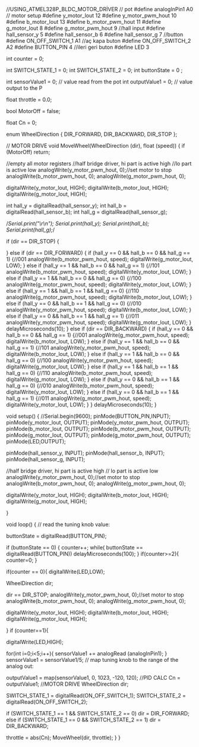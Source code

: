 //USING_ATMEL328P_BLDC_MOTOR_DRİVER
// pot
#define analogInPin1 A0
// motor setup
#define y_motor_lout  12
#define y_motor_pwm_hout  10
#define b_motor_lout  13
#define b_motor_pwm_hout  11
#define g_motor_lout  8
#define g_motor_pwm_hout  9
//hall input
#define hall_sensor_y  5
#define hall_sensor_b  6
#define hall_sensor_g  7
//button
#define ON_OFF_SWITCH_1  A1 //aç kapa buton
#define ON_OFF_SWITCH_2  A2
#define BUTTON_PIN 4 //ileri geri buton
#define LED 3

int counter = 0;

int SWITCH_STATE_1 = 0;
int SWITCH_STATE_2 = 0;
int buttonState = 0 ;

int sensorValue1 = 0; // value read from the pot
int outputValue1 = 0; // value output to the P

float throttle = 0.0;

bool MotorOff = false;

float Cn = 0;

enum WheelDirection {
DIR_FORWARD,
DIR_BACKWARD,
DIR_STOP
};

// MOTOR DRIVE
void MoveWheel(WheelDirection (dir), float (speed)) {
if (MotorOff) return;

//empty all motor registers
//half bridge driver, hi part is active high
//lo part is active low
analogWrite(y_motor_pwm_hout, 0);//set motor to stop
analogWrite(b_motor_pwm_hout, 0);
analogWrite(g_motor_pwm_hout, 0);

digitalWrite(y_motor_lout, HIGH);
digitalWrite(b_motor_lout, HIGH);
digitalWrite(g_motor_lout, HIGH);

int hall_y = digitalRead(hall_sensor_y);
int hall_b = digitalRead(hall_sensor_b);
int hall_g = digitalRead(hall_sensor_g);

/*Serial.print("\r\n");
Serial.print(hall_y);
Serial.print(hall_b);
Serial.print(hall_g);*/

if (dir == DIR_STOP) {

} else if (dir == DIR_FORWARD) {
if (hall_y == 0 && hall_b == 0 && hall_g == 1) {//001
analogWrite(b_motor_pwm_hout, speed);
digitalWrite(g_motor_lout, LOW);
} else if (hall_y == 1 && hall_b == 0 && hall_g == 1) {//101
analogWrite(b_motor_pwm_hout, speed);
digitalWrite(y_motor_lout, LOW);
} else if (hall_y == 1 && hall_b == 0 && hall_g == 0) {//100
analogWrite(g_motor_pwm_hout, speed);
digitalWrite(y_motor_lout, LOW);
} else if (hall_y == 1 && hall_b == 1 && hall_g == 0) {//110
analogWrite(g_motor_pwm_hout, speed);
digitalWrite(b_motor_lout, LOW);
} else if (hall_y == 0 && hall_b == 1 && hall_g == 0) {//010
analogWrite(y_motor_pwm_hout, speed);
digitalWrite(b_motor_lout, LOW);
} else if (hall_y == 0 && hall_b == 1 && hall_g == 1) {//011
analogWrite(y_motor_pwm_hout, speed);
digitalWrite(g_motor_lout, LOW);
}
delayMicroseconds(10);
} 
else if (dir == DIR_BACKWARD) {
if (hall_y == 0 && hall_b == 0 && hall_g == 1) {//001
analogWrite(g_motor_pwm_hout, speed);
digitalWrite(b_motor_lout, LOW); 
} else if (hall_y == 1 && hall_b == 0 && hall_g == 1) {//101
analogWrite(y_motor_pwm_hout, speed);
digitalWrite(b_motor_lout, LOW);
} else if (hall_y == 1 && hall_b == 0 && hall_g == 0) {//100
analogWrite(y_motor_pwm_hout, speed);
digitalWrite(g_motor_lout, LOW);
} else if (hall_y == 1 && hall_b == 1 && hall_g == 0) {//110
analogWrite(b_motor_pwm_hout, speed);
digitalWrite(g_motor_lout, LOW);
} else if (hall_y == 0 && hall_b == 1 && hall_g == 0) {//010
analogWrite(b_motor_pwm_hout, speed);
digitalWrite(y_motor_lout, LOW);
} else if (hall_y == 0 && hall_b == 1 && hall_g == 1) {//011
analogWrite(g_motor_pwm_hout, speed);
digitalWrite(y_motor_lout, LOW);
}
}
delayMicroseconds(10);
}

void setup()
{
//Serial.begin(9600);
pinMode(BUTTON_PIN,INPUT);
pinMode(y_motor_lout, OUTPUT);
pinMode(y_motor_pwm_hout, OUTPUT);
pinMode(b_motor_lout, OUTPUT);
pinMode(b_motor_pwm_hout, OUTPUT);
pinMode(g_motor_lout, OUTPUT);
pinMode(g_motor_pwm_hout, OUTPUT);
pinMode(LED,OUTPUT);

pinMode(hall_sensor_y, INPUT);
pinMode(hall_sensor_b, INPUT);
pinMode(hall_sensor_g, INPUT);


//half bridge driver, hi part is active high
// lo part is active low
analogWrite(y_motor_pwm_hout, 0);//set motor to stop
analogWrite(b_motor_pwm_hout, 0);
analogWrite(g_motor_pwm_hout, 0);

digitalWrite(y_motor_lout, HIGH);
digitalWrite(b_motor_lout, HIGH);
digitalWrite(g_motor_lout, HIGH);

}

void loop()
{
// read the tuning knob value:
 
   buttonState = digitalRead(BUTTON_PIN);

  if (buttonState == 0) {
    counter++;
    while( buttonState == digitalRead(BUTTON_PIN))
  delayMicroseconds(100);
  }
if(counter>=2){
  counter=0;
}
  
 if(counter == 0){
   digitalWrite(LED,LOW);

   WheelDirection dir;

   dir == DIR_STOP;
   analogWrite(y_motor_pwm_hout, 0);//set motor to stop
   analogWrite(b_motor_pwm_hout, 0);
   analogWrite(g_motor_pwm_hout, 0);

   digitalWrite(y_motor_lout, HIGH);
   digitalWrite(b_motor_lout, HIGH);
   digitalWrite(g_motor_lout, HIGH);
 
 }
if (counter==1){

digitalWrite(LED,HIGH);

  for(int i=0;i<5;i++){
  sensorValue1 += analogRead (analogInPin1);
   } 
   sensorValue1 = sensorValue1/5; // map tuning knob to the range of the analog out: 
   
   
   outputValue1 = map(sensorValue1, 0, 1023, -120, 120); //PID CALC 
   Cn = outputValue1; //MOTOR DRIVE 
   WheelDirection dir;

   SWITCH_STATE_1 = digitalRead(ON_OFF_SWITCH_1);
   SWITCH_STATE_2 = digitalRead(ON_OFF_SWITCH_2);
     
  
   
  if (SWITCH_STATE_1 == 1 && SWITCH_STATE_2 == 0)
 dir = DIR_FORWARD;
    else if (SWITCH_STATE_1 == 0 && SWITCH_STATE_2 == 1)
 dir = DIR_BACKWARD; 
 
  throttle = abs(Cn); 
   MoveWheel(dir, throttle);
}
}

